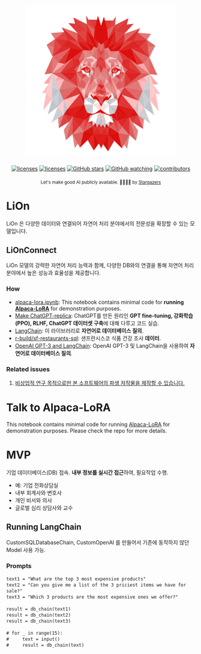 <h1 align="center"> <img src="image/logo.png" width="400" height="400"> </h1>


<p align="center">
  <a href="https://www.apache.org/licenses/LICENSE-2.0">
    <img alt="licenses" src="https://img.shields.io/github/license/gyunggyung/LiOn?style=flat-square"></a>
  <a href="https://colab.research.google.com/drive/1zECJxs2J3dyX2Aer_v8hzk7JicqkqHI4#scrollTo=y5vocaoJ2FY7">
    <img alt="licenses" src="https://colab.research.google.com/assets/colab-badge.svg"></a>
  <a href="https://github.com/gyunggyung/LiOn/stargazers">
    <img alt="GitHub stars" src="https://img.shields.io/github/stars/gyunggyung/LiOn?style=flat-square&color=yellow"></a>
  <a href="https://github.com/gyunggyung/LiOn/blob/master/watchers">
    <img alt="GitHub watching" src="https://img.shields.io/github/watchers/gyunggyung/LiOn?style=flat-square&color=ff69b4"></a>
  <a href="https://github.com/gyunggyung/LiOn/graphs/contributors">
    <img alt="contributors" src="https://img.shields.io/badge/contributors-welcome-yellowgreen?style=flat-square"></a>
</p>

<div align="center">
    <sub> Let's make good AI publicly available. 🙇‍♂️🙇‍♀️ by <a href="https://github.com/gyunggyung/LiOn/stargazers">Stargazers</a>  </sub>
</div>


# LiOn
LiOn 은 다양한 데이터와 연결되어 자연어 처리 분야에서의 전문성을 확장할 수 있는 모델입니다.

## LiOnConnect
LiOn 모델의 강력한 자연어 처리 능력과 함께, 다양한 DB와의 연결을 통해 자연어 처리 분야에서 높은 성능과 효율성을 제공합니다.

### How
- [alpaca-lora.ipynb](https://colab.research.google.com/drive/1eWAmesrW99p7e1nah5bipn0zikMb8XYC#scrollTo=upOB2AQJSW9-): This notebook contains minimal code for **running [Alpaca-LoRA](https://github.com/tloen/alpaca-lora/)** for demonstration purposes.
- [Make ChatGPT-replica](https://colab.research.google.com/drive/1UcLLV4mLtn8vxGk5U3TxiLNbVBealy16?usp=sharing):  ChatGPT를 만든 원리인 **GPT fine-tuning, 강화학습(PPO), RLHF, ChatGPT 데이터셋 구축**에 대해 다루고 코드 실습.
- [LangChain](https://langchain.readthedocs.io/en/latest/index.html): 이 라이브러리로 **자연어로 데이터베이스 질의**.
- [r-build/sf-restaurants-sql](https://github.com/r-build/sf-restaurants-sql): 샌프란시스코 식품 건강 조사 **데이터**.
- [OpenAI GPT-3 and LangChain](https://blog.devgenius.io/query-database-using-natural-language-openai-gpt-3-d2403636527a): OpenAI GPT-3 및 LangChain을 사용하여 **자연어로 데이터베이스 질의**.

### Related issues
1. [비상업적 연구 목적으로만 본 소프트웨어의 파생 저작물을 제작할 수 있습니다.](https://docs.google.com/forms/d/e/1FAIpQLSfqNECQnMkycAp2jP4Z9TFX0cGR4uf7b_fBxjY_OjhJILlKGA/viewform)

# Talk to Alpaca-LoRA
This notebook contains minimal code for running [Alpaca-LoRA](https://github.com/tloen/alpaca-lora/) for demonstration purposes. Please check the repo for more details.

# MVP
기업 데이터베이스(DB) 접속. **내부 정보를 실시간 접근**하여, 필요작업 수행.
- 예: 기업 전화상담실
- 내부 회계사와 변호사
- 개인 비서와 의사
- 글로벌 심리 상담사와 교수

## Running LangChain
CustomSQLDatabaseChain, CustomOpenAI 를 만들어서 기존에 동작하지 않던 Model 사용 가능.

### Prompts
```
text1 = "What are the top 3 most expensive products"
text2 = "Can you give me a list of the 3 priciest items we have for sale?"
text3 = "Which 3 products are the most expensive ones we offer?"

result = db_chain(text1)
result = db_chain(text2)
result = db_chain(text3)

# for _ in range(15):
#     text = input()
#     result = db_chain(text)
```
